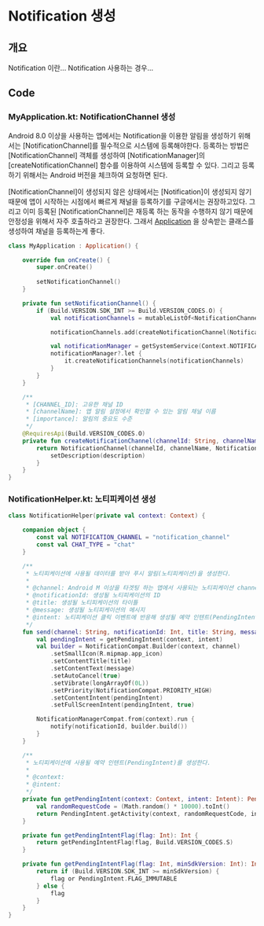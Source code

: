 # Notification 생성

## 개요
Notification 이란...
Notification 사용하는 경우...


## Code

### MyApplication.kt: NotificationChannel 생성
Android 8.0 이상을 사용하는 앱에서는 Notification을 이용한 알림을 생성하기 위해서는 [NotificationChannel]를 필수적으로 시스템에 등록해야한다.
등록하는 방법은 [NotificationChannel] 객체를 생성하여 [NotificationManager]의 [createNotificationChannel] 함수를 이용하여 시스템에 등록할 수 있다.
그리고 등록하기 위해서는 Android 버전을 체크하여 요청하면 된다.

[NotificationChannel]이 생성되지 않은 상태에서는 [Notification]이 생성되지 않기 때문에 앱이 시작하는 시점에서 빠르게 채널을 등록하기를 구글에서는 권장하고있다.
그리고 이미 등록된 [NotificationChannel]은 재등록 하는 동작을 수행하지 않기 때문에 안정성을 위해서 자주 호출하라고 권장한다.
그래서 [Application](https://github.com/JuhyeokLee97/Android-Study-By-Kotlin/blob/main/study/Utility/Application()%20in%20kotlin.md) 을 상속받는 클래스를 생성하여 채널을 등록하는게 좋다.

``` kotlin
class MyApplication : Application() {

    override fun onCreate() {
        super.onCreate()
        
        setNotificationChannel()
    }

    private fun setNotificationChannel() {
        if (Build.VERSION.SDK_INT >= Build.VERSION_CODES.O) {
            val notificationChannels = mutableListOf<NotificationChannel>()

            notificationChannels.add(createNotificationChannel(NotificationHelper.NOTIFICATION_CHANNEL, getString(R.string.app_name), getString(R.string.notification_channel_description)))

            val notificationManager = getSystemService(Context.NOTIFICATION_SERVICE) as NotificationManager
            notificationManager?.let {
                it.createNotificationChannels(notificationChannels)
            }
        }
    }

    /**
     * [CHANNEL_ID]: 고유한 채널 ID
     * [channelName]: 앱 알림 설정에서 확인할 수 있는 알림 채널 이름
     * [importance]: 알림의 중요도 수준
     */
    @RequiresApi(Build.VERSION_CODES.O)
    private fun createNotificationChannel(channelId: String, channelName: String, description: String): NotificationChannel {
        return NotificationChannel(channelId, channelName, NotificationManager.IMPORTANCE_DEFAULT).apply {
            setDescription(description)
        }
    }
}
```

### NotificationHelper.kt: 노티피케이션 생성
``` kotlin
class NotificationHelper(private val context: Context) {

    companion object {
        const val NOTIFICATION_CHANNEL = "notification_channel"
        const val CHAT_TYPE = "chat"
    }

    /**
     * 노티피케이션에 사용될 데이터를 받아 푸시 알림(노티피케이션)을 생성한다.
     *
     * @channel: Android M 이상을 타겟팅 하는 앱에서 사용되는 노티피케이션 channel 이름
     * @notificationId: 생성될 노티피케이션의 ID
     * @title: 생성될 노티피케이션의 타이틀
     * @message: 생성될 노티피케이션의 메시지
     * @intent: 노티피케이션 클릭 이벤트에 반응해 생성될 예약 인텐트(PendingIntent)에 사용될 intent
     */
    fun send(channel: String, notificationId: Int, title: String, message: String, intent: Intent) {
        val pendingIntent = getPendingIntent(context, intent)
        val builder = NotificationCompat.Builder(context, channel)
            .setSmallIcon(R.mipmap.app_icon)
            .setContentTitle(title)
            .setContentText(message)
            .setAutoCancel(true)
            .setVibrate(longArrayOf(0L))
            .setPriority(NotificationCompat.PRIORITY_HIGH)
            .setContentIntent(pendingIntent)
            .setFullScreenIntent(pendingIntent, true)

        NotificationManagerCompat.from(context).run {
            notify(notificationId, builder.build())
        }
    }

    /**
     * 노티피케이션에 사용될 예약 인텐트(PendingIntent)를 생성한다.
     *
     * @context:
     * @intent:
     */
    private fun getPendingIntent(context: Context, intent: Intent): PendingIntent? {
        val randomRequestCode = (Math.random() * 10000).toInt()
        return PendingIntent.getActivity(context, randomRequestCode, intent, getPendingIntentFlag(PendingIntent.FLAG_UPDATE_CURRENT))
    }

    private fun getPendingIntentFlag(flag: Int): Int {
        return getPendingIntentFlag(flag, Build.VERSION_CODES.S)
    }

    private fun getPendingIntentFlag(flag: Int, minSdkVersion: Int): Int {
        return if (Build.VERSION.SDK_INT >= minSdkVersion) {
            flag or PendingIntent.FLAG_IMMUTABLE
        } else {
            flag
        }
    }
}
```

